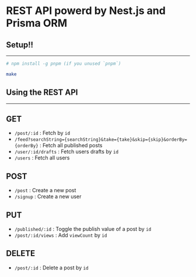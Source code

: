 # REST API powerd by Nest.js and Prisma ORM

## Setup!!

---

```sh
# npm install -g pnpm (if you unused `pnpm`)

make
```

## Using the REST API

---

## GET

- `/post/:id` : Fetch by `id`
- `/feed?searchString={searchString}&take={take}&skip={skip}&orderBy={orderBy}` : Fetch all published posts
- `/user/:id/drafts` : Fetch users drafts by `id`
- `/users` : Fetch all users

## POST

- `/post` : Create a new post
- `/signup` : Create a new user

## PUT

- `/published/:id` : Toggle the publish value of a post by `id`
- `/post/:id/views` : Add `viewCount` by `id`

## DELETE

- `/post/:id` : Delete a post by `id`
